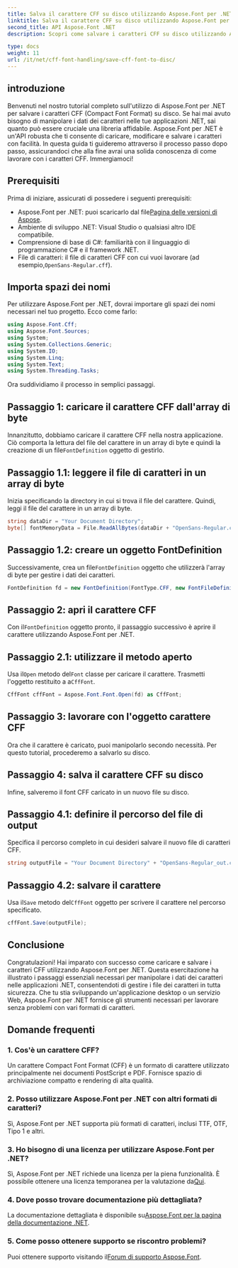 ```yaml
---
title: Salva il carattere CFF su disco utilizzando Aspose.Font per .NET
linktitle: Salva il carattere CFF su disco utilizzando Aspose.Font per .NET
second_title: API Aspose.Font .NET
description: Scopri come salvare i caratteri CFF su disco utilizzando Aspose.Font per .NET con la nostra guida passo passo. Padroneggia facilmente la manipolazione dei caratteri nelle applicazioni .NET.

type: docs
weight: 11
url: /it/net/cff-font-handling/save-cff-font-to-disc/
---
```

## introduzione
Benvenuti nel nostro tutorial completo sull'utilizzo di Aspose.Font per .NET per salvare i caratteri CFF (Compact Font Format) su disco. Se hai mai avuto bisogno di manipolare i dati dei caratteri nelle tue applicazioni .NET, sai quanto può essere cruciale una libreria affidabile. Aspose.Font per .NET è un'API robusta che ti consente di caricare, modificare e salvare i caratteri con facilità. In questa guida ti guideremo attraverso il processo passo dopo passo, assicurandoci che alla fine avrai una solida conoscenza di come lavorare con i caratteri CFF. Immergiamoci!
## Prerequisiti
Prima di iniziare, assicurati di possedere i seguenti prerequisiti:
-  Aspose.Font per .NET: puoi scaricarlo dal file[Pagina delle versioni di Aspose](https://releases.aspose.com/font/net/).
- Ambiente di sviluppo .NET: Visual Studio o qualsiasi altro IDE compatibile.
- Comprensione di base di C#: familiarità con il linguaggio di programmazione C# e il framework .NET.
-  File di caratteri: il file di caratteri CFF con cui vuoi lavorare (ad esempio,`OpenSans-Regular.cff`).
## Importa spazi dei nomi
Per utilizzare Aspose.Font per .NET, dovrai importare gli spazi dei nomi necessari nel tuo progetto. Ecco come farlo:
```csharp
using Aspose.Font.Cff;
using Aspose.Font.Sources;
using System;
using System.Collections.Generic;
using System.IO;
using System.Linq;
using System.Text;
using System.Threading.Tasks;
```
Ora suddividiamo il processo in semplici passaggi.
## Passaggio 1: caricare il carattere CFF dall'array di byte
 Innanzitutto, dobbiamo caricare il carattere CFF nella nostra applicazione. Ciò comporta la lettura del file del carattere in un array di byte e quindi la creazione di un file`FontDefinition` oggetto di gestirlo.
## Passaggio 1.1: leggere il file di caratteri in un array di byte
Inizia specificando la directory in cui si trova il file del carattere. Quindi, leggi il file del carattere in un array di byte.
```csharp
string dataDir = "Your Document Directory";
byte[] fontMemoryData = File.ReadAllBytes(dataDir + "OpenSans-Regular.cff");
```
## Passaggio 1.2: creare un oggetto FontDefinition
 Successivamente, crea un file`FontDefinition` oggetto che utilizzerà l'array di byte per gestire i dati dei caratteri.
```csharp
FontDefinition fd = new FontDefinition(FontType.CFF, new FontFileDefinition("cff", new ByteContentStreamSource(fontMemoryData)));
```
## Passaggio 2: apri il carattere CFF
 Con il`FontDefinition` oggetto pronto, il passaggio successivo è aprire il carattere utilizzando Aspose.Font per .NET.
## Passaggio 2.1: utilizzare il metodo aperto
 Usa il`Open` metodo del`Font` classe per caricare il carattere. Trasmetti l'oggetto restituito a a`CffFont`.
```csharp
CffFont cffFont = Aspose.Font.Font.Open(fd) as CffFont;
```
## Passaggio 3: lavorare con l'oggetto carattere CFF
Ora che il carattere è caricato, puoi manipolarlo secondo necessità. Per questo tutorial, procederemo a salvarlo su disco.
## Passaggio 4: salva il carattere CFF su disco
Infine, salveremo il font CFF caricato in un nuovo file su disco.
## Passaggio 4.1: definire il percorso del file di output
Specifica il percorso completo in cui desideri salvare il nuovo file di caratteri CFF.
```csharp
string outputFile = "Your Document Directory" + "OpenSans-Regular_out.cff";
```
## Passaggio 4.2: salvare il carattere
 Usa il`Save` metodo del`CffFont` oggetto per scrivere il carattere nel percorso specificato.
```csharp
cffFont.Save(outputFile);
```
## Conclusione
Congratulazioni! Hai imparato con successo come caricare e salvare i caratteri CFF utilizzando Aspose.Font per .NET. Questa esercitazione ha illustrato i passaggi essenziali necessari per manipolare i dati dei caratteri nelle applicazioni .NET, consentendoti di gestire i file dei caratteri in tutta sicurezza. Che tu stia sviluppando un'applicazione desktop o un servizio Web, Aspose.Font per .NET fornisce gli strumenti necessari per lavorare senza problemi con vari formati di caratteri.
## Domande frequenti
### 1. Cos'è un carattere CFF?
Un carattere Compact Font Format (CFF) è un formato di carattere utilizzato principalmente nei documenti PostScript e PDF. Fornisce spazio di archiviazione compatto e rendering di alta qualità.
### 2. Posso utilizzare Aspose.Font per .NET con altri formati di caratteri?
Sì, Aspose.Font per .NET supporta più formati di caratteri, inclusi TTF, OTF, Tipo 1 e altri.
### 3. Ho bisogno di una licenza per utilizzare Aspose.Font per .NET?
 Sì, Aspose.Font per .NET richiede una licenza per la piena funzionalità. È possibile ottenere una licenza temporanea per la valutazione da[Qui](https://purchase.aspose.com/temporary-license/).
### 4. Dove posso trovare documentazione più dettagliata?
 La documentazione dettagliata è disponibile su[Aspose.Font per la pagina della documentazione .NET](https://reference.aspose.com/font/net/).
### 5. Come posso ottenere supporto se riscontro problemi?
 Puoi ottenere supporto visitando il[Forum di supporto Aspose.Font](https://forum.aspose.com/c/font/41).